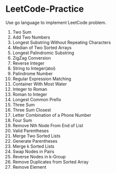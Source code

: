 # LeetCode-Practice
Use go language to implement LeetCode problem.

1. Two Sum
2. Add Two Numbers
3. Longest Substring Without Repeating Characters
4. Median of Two Sorted Arrays
5. Longest Palindromic Substring
6. ZigZag Conversion
7. Reverse Integer
8. String to Integer(atoi)
9. Palindrome Number
10. Regular Expression Matching
11. Container With Most Water
12. Integer to Roman
13. Roman to Integer
14. Longest Common Prefix
15. Three Sum
16. Three Sum Closest
17. Letter Combination of a Phone Number
18. Four Sum
19. Remove Nth Node From End of List
20. Valid Parentheses
21. Merge Two Sorted Lists
22. Generate Parentheses
23. Merge k Sorted Lists
24. Swap Nodes in Pairs
25. Reverse Nodes in k-Group
26. Remove Duplicates from Sorted Array
27. Remove Element
